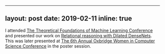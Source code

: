 
---
layout: post
date: 2019-02-11 
inline: true
---

I attended [The Theoretical Foundations of Machine Learning Conference](https://tfml.gmum.net/) and presented our work on [Relational reasoning with Dilated DenseNets](https://arxiv.org/abs/1811.00410). This was later presented at [The 6th Annual Oxbridge Women in Computer Science Conference](https://oxbridgewomenincs.splashthat.com/) in the poster session.


